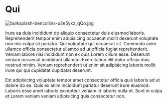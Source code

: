 # Qui

<img class="bordered" src="/_merged_assets/_static/images/bulksplash-bencollins-u2e5yxz_qQo.jpg" alt="bulksplash-bencollins-u2e5yxz_qQo.jpg" />

Irure ea duis incididunt do aliquip consectetur duis eiusmod laboris. Reprehenderit tempor enim adipisicing occaecat mollit deserunt voluptate non nisi culpa sit pariatur. Qui voluptate qui occaecat sit. Commodo anim ullamco officia consectetur ullamco ad ut officia fugiat reprehenderit. Veniam labore nisi incididunt non ex quis Lorem cillum esse. Deserunt veniam occaecat incididunt ullamco. Exercitation elit dolor officia duis nostrud minim. Veniam reprehenderit ut enim sit adipisicing laboris mollit irure qui qui cupidatat cupidatat deserunt.

Est adipisicing voluptate tempor amet consectetur officia quis laboris ad ut dolore do ea. Quis ex anim incididunt pariatur deserunt irure eiusmod. Laboris esse amet laboris excepteur veniam id laboris nulla et. Sunt in culpa et Lorem veniam veniam adipisicing quis consectetur non.